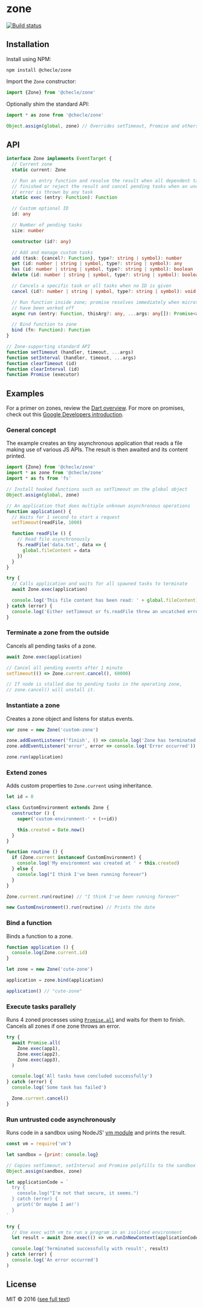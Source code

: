 # zone

[![Build status](https://img.shields.io/travis/checle/zone/master.svg?style=flat-square)](https://travis-ci.org/checle/zone)

## Installation

Install using NPM:

    npm install @checle/zone

Import the `Zone` constructor:

```javascript
import {Zone} from '@checle/zone'
```

Optionally shim the standard API:

```javascript
import * as zone from '@checle/zone'

Object.assign(global, zone) // Overrides setTimeout, Promise and others
```

## API

```typescript
interface Zone implements EventTarget {
  // Current zone
  static current: Zone

  // Run an entry function and resolve the result when all dependent tasks have
  // finished or reject the result and cancel pending tasks when an uncatched
  // error is thrown by any task
  static exec (entry: Function): Function

  // Custom optional ID
  id: any

  // Number of pending tasks
  size: number

  constructor (id?: any)

  // Add and manage custom tasks
  add (task: {cancel?: Function}, type?: string | symbol): number
  get (id: number | string | symbol, type?: string | symbol): any
  has (id: number | string | symbol, type?: string | symbol): boolean
  delete (id: number | string | symbol, type?: string | symbol): boolean

  // Cancels a specific task or all tasks when no ID is given
  cancel (id?: number | string | symbol, type?: string | symbol): void

  // Run function inside zone; promise resolves immediately when microtasks
  // have been worked off
  async run (entry: Function, thisArg?: any, ...args: any[]): Promise<any>

  // Bind function to zone
  bind (fn: Function): Function
}

// Zone-supporting standard API
function setTimeout (handler, timeout, ...args)
function setInterval (handler, timeout, ...args)
function clearTimeout (id)
function clearInterval (id)
function Promise (executor)
```

## Examples

For a primer on zones, review the [Dart overview](https://www.dartlang.org/articles/libraries/zones).
For more on promises, check out this [Google Developers introduction](https://developers.google.com/web/fundamentals/getting-started/primers/promises).

### General concept

The example creates an tiny asynchronous application that reads a file making use of various JS APIs. The result is then awaited and its content printed.

```javascript
import {Zone} from '@checle/zone'
import * as zone from '@checle/zone'
import * as fs from 'fs'

// Install hooked functions such as setTimeout on the global object
Object.assign(global, zone)

// An application that does multiple unknown asynchronous operations
function application() {
  // Waits for 1 second to start a request
  setTimeout(readFile, 1000)

  function readFile () {
    // Read file asynchronously
    fs.readFile('data.txt', data => {
      global.fileContent = data
    })
  }
}

try {
  // Calls application and waits for all spawned tasks to terminate
  await Zone.exec(application)

  console.log('This file content has been read: ' + global.fileContent)
} catch (error) {
  console.log('Either setTimeout or fs.readFile threw an uncatched error')
}
```

### Terminate a zone from the outside

Cancels all pending tasks of a zone.

```javascript
await Zone.exec(application)

// Cancel all pending events after 1 minute
setTimeout(() => Zone.current.cancel(), 60000)

// If node is stalled due to pending tasks in the operating zone,
// zone.cancel() will unstall it.
```

### Instantiate a zone

Creates a zone object and listens for status events.

```javascript
var zone = new Zone('custom-zone')

zone.addEventListener('finish', () => console.log('Zone has terminated'))
zone.addEventListener('error', error => console.log('Error occurred'))

zone.run(application)
```

### Extend zones

Adds custom properties to `Zone.current` using inheritance.

```javascript
let id = 0

class CustomEnvironment extends Zone {
  constructor () {
    super('custom-environment-' + (++id))

    this.created = Date.now()
  }
}

function routine () {
  if (Zone.current instanceof CustomEnvironment) {
    console.log('My environment was created at ' + this.created)
  } else {
    console.log("I think I've been running forever")
  }
}

Zone.current.run(routine) // "I think I've been running forever"

new CustomEnvironment().run(routine) // Prints the date
```

### Bind a function

Binds a function to a zone.

```javascript
function application () {
  console.log(Zone.current.id)
}

let zone = new Zone('cute-zone')

application = zone.bind(application)

application() // "cute-zone"
```

### Execute tasks parallely

Runs 4 zoned processes using [`Promise.all`](https://developer.mozilla.org/de/docs/Web/JavaScript/Reference/Global_Objects/Promise/all) and waits for them to finish. Cancels all zones if one zone throws an error.

```javascript
try {
  await Promise.all(
    Zone.exec(app1),
    Zone.exec(app2),
    Zone.exec(app3),
  )

  console.log('All tasks have concluded successfully')
} catch (error) {
  console.log('Some task has failed')

  Zone.current.cancel()
}
```

### Run untrusted code asynchronously

Runs code in a sandbox using NodeJS' [vm module](https://nodejs.org/api/vm.html) and prints the result.

```javascript
const vm = require('vm')

let sandbox = {print: console.log}

// Copies setTimeout, setInterval and Promise polyfills to the sandbox
Object.assign(sandbox, zone)

let applicationCode = `
  try {
    console.log("I'm not that secure, it seems.")
  } catch (error) {
    print('Or maybe I am!')
  }
`

try {
  // Use exec with vm to run a program in an isolated environment
  let result = await Zone.exec(() => vm.runInNewContext(applicationCode, sandbox))

  console.log('Terminated successfully with result', result)
} catch (error) {
  console.log('An error occurred')
)
```

## License

MIT © 2016 ([see full text](./LICENSE))
